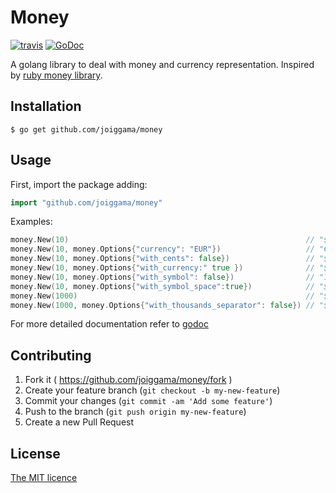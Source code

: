# Money

[![travis](https://travis-ci.org/joiggama/money.svg)](https://travis-ci.org/joiggama/money)
[![GoDoc](https://godoc.org/github.com/joiggama/money?status.svg)](https://godoc.org/github.com/joiggama/money)

A golang library to deal with money and currency representation.
Inspired by [ruby money library](http://rubymoney.github.io/money).

## Installation

    $ go get github.com/joiggama/money

## Usage

First, import the package adding:

```go
import "github.com/joiggama/money"
```

Examples:

```go
money.New(10)                                                     // "$10.00"
money.New(10, money.Options{"currency": "EUR"})                   // "€10.00"
money.New(10, money.Options{"with_cents": false})                 // "$10"
money.New(10, money.Options{"with_currency:" true })              // "$10.00 USD"
money.New(10, money.Options{"with_symbol": false})                // "10.00"
money.New(10, money.Options{"with_symbol_space":true})            // "$ 10.00"
money.New(1000)                                                   // "$1,000.00"
money.New(1000, money.Options{"with_thousands_separator": false}) // "$1000.00"
```

For more detailed documentation refer to [godoc](http://godoc.org/github.com/joiggama/money)

## Contributing

1. Fork it ( https://github.com/joiggama/money/fork )
2. Create your feature branch (`git checkout -b my-new-feature`)
3. Commit your changes (`git commit -am 'Add some feature'`)
4. Push to the branch (`git push origin my-new-feature`)
5. Create a new Pull Request

## License

[The MIT licence](LICENSE.md)
